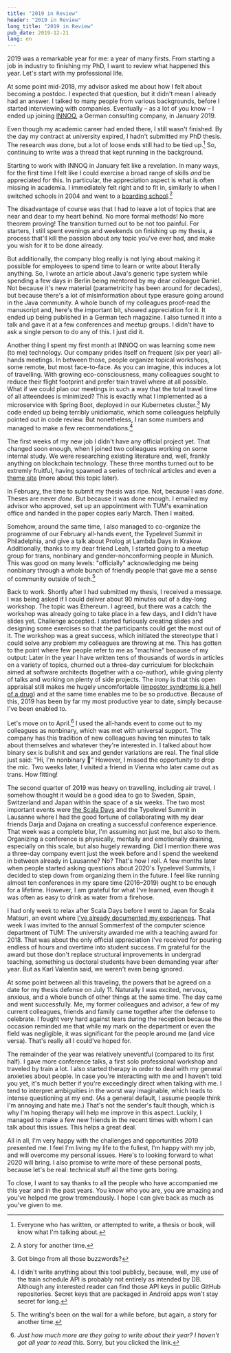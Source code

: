 ```yaml
---
title: "2019 in Review"
header: "2019 in Review"
long_title: "2019 in Review"
pub_date: 2019-12-21
lang: en
---
```


2019 was a remarkable year for me: a year of many firsts.
From starting a job in industry to finishing my PhD, I want to review what happened this year.
Let's start with my professional life.

At some point mid-2018, my advisor asked me about how I felt about becoming a postdoc.
I expected that question, but it didn't mean I already had an answer.
I talked to many people from various backgrounds, before I started interviewing with companies.
Eventually – as a lot of you know – I ended up joining [INNOQ](https://www.innoq.com), a German consulting company, in January 2019.

Even though my academic career had ended there, I still wasn't finished.
By the day my contract at university expired, I hadn't submitted my PhD thesis.
The research was done, but a lot of loose ends still had to be tied up.[^1]
So, continuing to write was a thread that kept running in the background.

Starting to work with INNOQ in January felt like a revelation.
In many ways, for the first time I felt like I could exercise a broad range of skills _and_ be appreciated for this.
In particular, the appreciation aspect is what is often missing in academia.
I immediately felt right and to fit in, similarly to when I switched schools in 2004 and went to a [boarding school](https://cz-gymnasium.jena.de/).[^2]

The disadvantage of course was that I had to leave a lot of topics that are near and dear to my heart behind.
No more formal methods!
No more theorem proving!
The transition turned out to be not too painful.
For starters, I still spent evenings and weekends on finishing up my thesis, a process that'll kill the passion about any topic you've ever had, and make you wish for it to be done already.

But additionally, the company blog really is not lying about making it possible for employees to spend time to learn or write about literally anything.
So, I wrote an article about Java's generic type system while spending a few days in Berlin being mentored by my dear colleague Daniel.
Not because it's new material (parametricity has been around for decades), but because there's a lot of misinformation about type erasure going around in the Java community.
A whole bunch of my colleagues proof-read the manuscript and, here's the important bit, showed appreciation for it.
It ended up being published in a German tech magazine.
I also turned it into a talk and gave it at a few conferences and meetup groups.
I didn't have to ask a single person to do any of this.
I just did it.

Another thing I spent my first month at INNOQ on was learning some new (to me) technology.
Our company prides itself on frequent (six per year) all-hands meetings.
In between those, people organize topical workshops, some remote, but most face-to-face.
As you can imagine, this induces a lot of travelling.
With growing eco-consciousness, many colleagues sought to reduce their flight footprint and prefer train travel where at all possible.
What if we could plan our meetings in such a way that the total travel time of all atteendees is minimized?
This is exactly what I implemented as a microservice with Spring Boot, deployed in our Kubernetes cluster.[^3]
My code ended up being terribly unidiomatic, which some colleagues helpfully pointed out in code review.
But nonetheless, I ran some numbers and managed to make a few recommendations.[^4]

The first weeks of my new job I didn't have any official project yet.
That changed soon enough, when I joined two colleagues working on some internal study.
We were researching existing literature and, well, frankly anything on blockchain technology.
These three months turned out to be extremly fruitful, having spawned a series of technical articles and even a [theme site](https://blockchain.innoq.com/) (more about this topic later).

In February, the time to submit my thesis was ripe.
Not, because I was _done_.
Theses are never _done_.
But because it was done enough.
I emailed my advisor who approved, set up an appointment with TUM's examination office and handed in the paper copies early March.
Then I waited.

Somehow, around the same time, I also managed to co-organize the programme of our February all-hands event, the Typelevel Summit in Philadelphia, and give a talk about Prolog at Lambda Days in Krakow.
Additionally, thanks to my dear friend Leah, I started going to a meetup group for trans, nonbinary and gender-nonconforming people in Munich.
This was good on many levels: "officially" acknowledging me being nonbinary through a whole bunch of friendly people that gave me a sense of community outside of tech.[^5]

Back to work.
Shortly after I had submitted my thesis, I received a message.
I was being asked if I could deliver about 90 minutes out of a day-long workshop.
The topic was Ethereum.
I agreed, but there was a catch: the workshop was already going to take place in a few days, and I didn't have slides yet.
Challenge accepted.
I started furiously creating slides and designing some exercises so that the participants could get the most out of it.
The workshop was a great success, which initiated the stereotype that I could solve any problem my colleagues are throwing at me.
This has gotten to the point where few people refer to me as "machine" because of my output:
Later in the year I have written tens of thousands of words in articles on a variety of topics, churned out a three-day curriculum for blockchain aimed at software architects (together with a co-author), while giving plenty of talks and working on plenty of side projects.
The irony is that this open appraisal still makes me hugely uncomfortable ([impostor syndrome is a hell of a drug](https://twitter.com/heathercmiller/status/1205641312659234825)) and at the same time enables me to be so productive.
Because of this, 2019 has been by far my most productive year to date, simply because I've been enabled to.

Let's move on to April.[^6]
I used the all-hands event to come out to my colleagues as nonbinary, which was met with universal support.
The company has this tradition of new colleagues having ten minutes to talk about themselves and whatever they're interested in.
I talked about how binary sex is bullshit and sex and gender variations are real.
The final slide just said: "Hi, I'm nonbinary 👋"
However, I missed the opportunity to drop the mic.
Two weeks later, I visited a friend in Vienna who later came out as trans.
How fitting!

The second quarter of 2019 was heavy on travelling, including air travel.
I somehow thought it would be a good idea to go to Sweden, Spain, Switzerland and Japan within the space of a six weeks.
The two most important events were [the Scala Days](https://www.innoq.com/de/blog/scala-days-2019-lausanne/) and the Typelevel Summit in Lausanne where I had the good fortune of collaborating with my dear friends Darja and Dajana on creating a successful conference experience.
That week was a complete blur, I'm assuming not just me, but also to them.
Organizing a conference is physically, mentally and emotionally draining, especially on this scale, but also hugely rewarding.
Did I mention there was a three-day company event just the week before and I spend the weekend in between already in Lausanne?
No?
That's how I roll.
A few months later when people started asking questions about 2020's Typelevel Summits, I decided to step down from organizing them in the future.
I feel like running almost ten conferences in my spare time (2016–2019) ought to be enough for a lifetime.
However, I am grateful for what I've learned, even though it was often as easy to drink as water from a firehose.

I had only week to relax after Scala Days before I went to Japan for Scala Matsuri, an event where [I've already documented my experiences](/articles/scala-matsuri/).
That week I was invited to the annual Sommerfest of the computer science department of TUM:
The university awarded me with a teaching award for 2018.
That was about the only official appreciation I've received for pouring endless of hours and overtime into student success.
I'm grateful for the award but those don't replace structural improvements in undergrad teaching, something us doctoral students have been demanding year after year.
But as Karl Valentin said, we weren't even being ignored.

At some point between all this traveling, the powers that be agreed on a date for my thesis defense on July 11.
Naturally I was excited, nervous, anxious, and a whole bunch of other things at the same time.
The day came and went successfully.
Me, my former colleagues and advisor, a few of my current colleagues, friends and family came together after the defense to celebrate.
I fought very hard against tears during the reception because the occasion reminded me that while my mark on the department or even the field was negligible, it was significant for the people around me (and vice versa).
That's really all I could've hoped for.

The remainder of the year was relatively uneventful (compared to its first half).
I gave more conference talks, a first solo professional workshop and traveled by train a lot.
I also started therapy in order to deal with my general anxieties about people.
In case you're interacting with me and I haven't told you yet, it's much better if you're exceedingly direct when talking with me.
I tend to interpret ambiguities in the worst way imaginable, which leads to intense questioning at my end.
(As a general default, I assume people think I'm annoying and hate me.)
That's not the sender's fault though, which is why I'm hoping therapy will help me improve in this aspect.
Luckily, I managed to make a few new friends in the recent times with whom I can talk about this issues.
This helps a great deal.

All in all, I'm very happy with the challenges and opportunities 2019 presented me.
I feel I'm living my life to the fullest, I'm happy with my job, and will overcome my personal issues.
Here's to looking forward to what 2020 will bring.
I also promise to write more of these personal posts, because let's be real: technical stuff all the time gets boring.

To close, I want to say thanks to all the people who have accompanied me this year and in the past years.
You know who you are, you are amazing and you've helped me grow tremendously.
I hope I can give back as much as you've given to me.

[^1]: Everyone who has written, or attempted to write, a thesis or book, will know what I'm talking about.
[^2]: A story for another time.
[^3]: Got bingo from all those buzzwords?
[^4]: I didn't write anything about this tool publicly, because, well, my use of the train schedule API is probably not entirely as intended by DB. Although any interested reader can find those API keys in public GitHub repositories. Secret keys that are packaged in Android apps won't stay secret for long.
[^5]: The writing's been on the wall for a while before, but again, a story for another time.
[^6]:  _Just how much more are they going to write about their year? I haven't got all year to read this._ Sorry, but you clicked the link.
